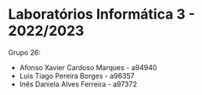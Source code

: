 # Laboratórios Informática 3 - 2022/2023

Grupo 26:

- Afonso Xavier Cardoso Marques - a94940
- Luis Tiago Pereira Borges - a96357
- Inês Daniela Alves Ferreira - a97372

